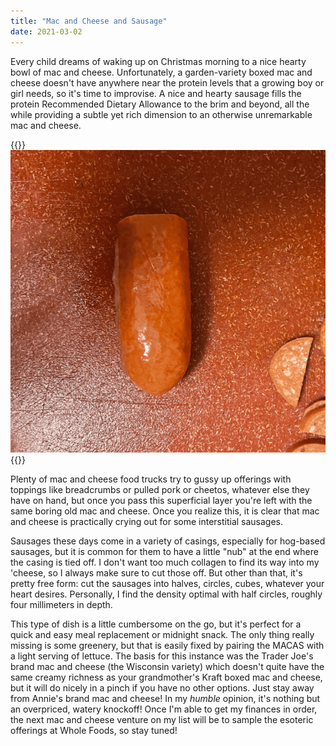 ```yaml
---
title: "Mac and Cheese and Sausage"
date: 2021-03-02
---
```


Every child dreams of waking up on Christmas morning to a nice hearty bowl of mac and cheese. Unfortunately, a garden-variety boxed mac and cheese doesn't have anywhere near the protein levels that a growing boy or girl needs, so it's time to improvise. A nice and hearty sausage fills the protein Recommended Dietary Allowance to the brim and beyond, all the while providing a subtle yet rich dimension to an otherwise unremarkable mac and cheese.

{{<img>}}![](sausies.gif){{</img>}}

Plenty of mac and cheese food trucks try to gussy up offerings with toppings like breadcrumbs or pulled pork or cheetos, whatever else they have on hand, but once you pass this superficial layer you're left with the same boring old mac and cheese. Once you realize this, it is clear that mac and cheese is practically crying out for some interstitial sausages.

Sausages these days come in a variety of casings, especially for hog-based sausages, but it is common for them to have a little "nub" at the end where the casing is tied off. I don't want too much collagen to find its way into my 'cheese, so I always make sure to cut those off. But other than that, it's pretty free form: cut the sausages into halves, circles, cubes, whatever your heart desires. Personally, I find the density optimal with half circles, roughly four millimeters in depth.

This type of dish is a little cumbersome on the go, but it's perfect for a quick and easy meal replacement or midnight snack. The only thing really missing is some greenery, but that is easily fixed by pairing the MACAS with a light serving of lettuce. The basis for this instance was the Trader Joe's brand mac and cheese (the Wisconsin variety) which doesn't quite have the same creamy richness as your grandmother's Kraft boxed mac and cheese, but it will do nicely in a pinch if you have no other options. Just stay away from Annie's brand mac and cheese! In my *humble* opinion, it's nothing but an overpriced, watery knockoff! Once I'm able to get my finances in order, the next mac and cheese venture on my list will be to sample the esoteric offerings at Whole Foods, so stay tuned!
